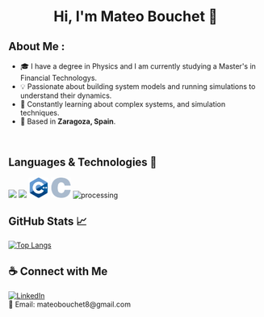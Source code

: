 <h1 align="center"><b>Hi, I'm Mateo Bouchet 👋 </b></h1>

## About Me :

- 🎓 I have a degree in Physics and I am currently studying a Master's in Financial Technologys.  
- 💡 Passionate about building system models and running simulations to understand their dynamics.
- 🌱 Constantly learning about complex systems, and simulation techniques.  
- 🏡 Based in **Zaragoza, Spain**.  

<br>

## Languages & Technologies 🚀  
<p align="left">
  <img src="https://img.icons8.com/color/48/000000/kotlin.png"/> 
  <img src="https://img.icons8.com/color/48/000000/python.png"/>
  <img src="https://raw.githubusercontent.com/devicons/devicon/master/icons/cplusplus/cplusplus-original.svg" alt="cplusplus" width="40" height="40"/>
  <img src="https://raw.githubusercontent.com/devicons/devicon/master/icons/c/c-original.svg" alt="cplusplus" width="40" height="40"/>
  <img src="https://upload.wikimedia.org/wikipedia/commons/thumb/c/cb/Processing_2021_logo.svg/900px-Processing_2021_logo.svg.png" alt="processing" width="40" height="40"/>
</p>  

## GitHub Stats 📈  

[![Top Langs](https://github-readme-stats.vercel.app/api/top-langs/?username=MateoBAS&theme=algolia)](https://github.com/Ignacio003/github-readme-stats)  

## ☕ Connect with Me  

<p align="left">
  <a href="https://www.linkedin.com/in/mateo-bouchet-79926121a/" target="_blank">
    <img align="center" src="https://img.icons8.com/fluency/48/000000/linkedin.png" alt="LinkedIn" height="45" width="45" />
  </a>
  <br>
  📧 Email: mateobouchet8@gmail.com
</p>

